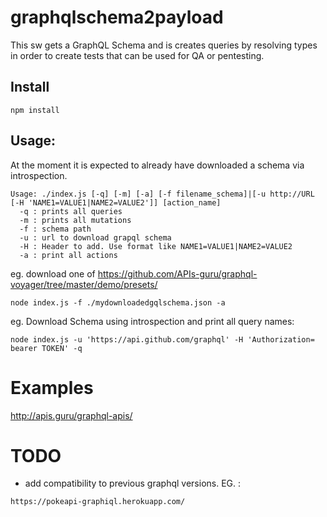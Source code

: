 # graphqlschema2payload
This sw gets a GraphQL Schema and is creates queries by resolving types in order to create tests
that can be used for QA or pentesting.

## Install

```
npm install 
```

## Usage:

At the moment it is expected to already have downloaded a schema via introspection.
```
Usage: ./index.js [-q] [-m] [-a] [-f filename_schema]|[-u http://URL [-H 'NAME1=VALUE1|NAME2=VALUE2']] [action_name]
  -q : prints all queries
  -m : prints all mutations
  -f : schema path 
  -u : url to download grapql schema
  -H : Header to add. Use format like NAME1=VALUE1|NAME2=VALUE2
  -a : print all actions

```

eg. download one of https://github.com/APIs-guru/graphql-voyager/tree/master/demo/presets/	
```
node index.js -f ./mydownloadedgqlschema.json -a
```

eg. Download Schema using introspection and print all query names:
```
node index.js -u 'https://api.github.com/graphql' -H 'Authorization= bearer TOKEN' -q
```  

# Examples 
http://apis.guru/graphql-apis/

# TODO
- add compatibility to previous graphql versions.
EG. :
```
https://pokeapi-graphiql.herokuapp.com/

``` 
